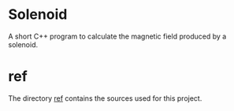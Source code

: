 # Solenoid

A short C++ program to calculate the magnetic field produced by a solenoid.

# ref

The directory [ref](./ref/) contains the sources used for this project.
